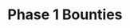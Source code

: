# Phase 1 Bounties

<div>

<figure><img src="../../../../../../.gitbook/assets/B0001.png" alt=""><figcaption></figcaption></figure>

 

<figure><img src="../../../../../../.gitbook/assets/B0002a.png" alt=""><figcaption></figcaption></figure>

 

<figure><img src="../../../../../../.gitbook/assets/B0002b.png" alt=""><figcaption></figcaption></figure>

 

<figure><img src="../../../../../../.gitbook/assets/B0003.png" alt=""><figcaption></figcaption></figure>

 

<figure><img src="../../../../../../.gitbook/assets/B0004.png" alt=""><figcaption></figcaption></figure>

 

<figure><img src="../../../../../../.gitbook/assets/B0005a.png" alt=""><figcaption></figcaption></figure>

 

<figure><img src="../../../../../../.gitbook/assets/B0005b.png" alt=""><figcaption></figcaption></figure>

 

<figure><img src="../../../../../../.gitbook/assets/B0005c.png" alt=""><figcaption></figcaption></figure>

 

<figure><img src="../../../../../../.gitbook/assets/B0006.png" alt=""><figcaption></figcaption></figure>

 

<figure><img src="../../../../../../.gitbook/assets/B0007a.png" alt=""><figcaption></figcaption></figure>

 

<figure><img src="../../../../../../.gitbook/assets/B0007b.png" alt=""><figcaption></figcaption></figure>

 

<figure><img src="../../../../../../.gitbook/assets/B0008.png" alt=""><figcaption></figcaption></figure>

 

<figure><img src="../../../../../../.gitbook/assets/B0009.png" alt=""><figcaption></figcaption></figure>

 

<figure><img src="../../../../../../.gitbook/assets/B0010.png" alt=""><figcaption></figcaption></figure>

 

<figure><img src="../../../../../../.gitbook/assets/B0011.png" alt=""><figcaption></figcaption></figure>

 

<figure><img src="../../../../../../.gitbook/assets/B0012.png" alt=""><figcaption></figcaption></figure>

 

<figure><img src="../../../../../../.gitbook/assets/S0001.png" alt=""><figcaption></figcaption></figure>

</div>
